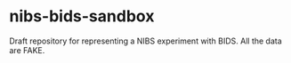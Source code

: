 # nibs-bids-sandbox
Draft repository for representing a NIBS experiment with BIDS.
All the data are FAKE.

